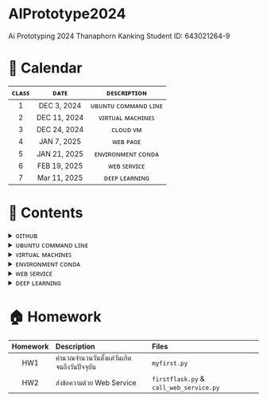 # AIPrototype2024
Ai Prototyping 2024 Thanaphorn Kanking Student ID: 643021264-9

# 📅 Calendar
|  ᴄʟᴀꜱꜱ  |     ᴅᴀᴛᴇ      |               ᴅᴇꜱᴄʀɪᴘᴛɪᴏɴ                        | 
|:-------:|:-------------:|:-----------------------------------------------:|
|   1     |  DEC 3, 2024  | ᴜʙᴜɴᴛᴜ ᴄᴏᴍᴍᴀɴᴅ ʟɪɴᴇ                         |
|   2     |  DEC 11, 2024 | ᴠɪʀᴛᴜᴀʟ ᴍᴀᴄʜɪɴᴇꜱ                            |
|   3     |  DEC 24, 2024 | ᴄʟᴏᴜᴅ ᴠᴍ                                  |
|   4     |  JAN 7, 2025  | ᴡᴇʙ ᴘᴀɢᴇ                                 |
|   5     |  JAN 21, 2025 | ᴇɴᴠɪʀᴏɴᴍᴇɴᴛ ᴄᴏɴᴅᴀ                         | 
|   6     |  FEB 19, 2025 | ᴡᴇʙ ꜱᴇʀᴠɪᴄᴇ                              |
|   7     |  Mar 11, 2025 | ᴅᴇᴇᴘ ʟᴇᴀʀɴɪɴɢ                             |


# 💼 Contents

<details> 
  <summary> ɢɪᴛʜᴜʙ </summary>
  
* push ขึ้น Git
  ```bash
  git remote add origin <URL ของ repo>       # เพิ่ม remote repository 
  git branch -M main                         # เปลี่ยนชื่อ branch เป็น main (GitHub ใช้ main แทน master)
  git push -u origin main                    # Push โค้ดขึ้น GitHub 
  git config --global user.name "Your Name"  # ตั้งค่าชื่อของผู้ใช้ Git
  git config --global user.email "your-email@example.com"  # ตั้งค่าอีเมลของผู้ใช้ Git
  ```
* คำสั่งใน Github
  ```bash
  git init                             # เริ่มต้น Git repository ใหม่ในโฟลเดอร์ปัจจุบัน
  git status                           # แสดงสถานะของไฟล์ใน repository 
  git branch                           # ตรวจสอบ branch ปัจจุบัน
  git add .                            # เพิ่มไฟล์ทั้งหมดเข้า 
  git commit -m "เพิ่มคำอธิบาย commit"    # บันทึกการเปลี่ยนแปลงใน Git
  git log                              # แสดงประวัติ commit ล่าสุด
  git rm <filename>                    # ลบไฟล์และ commit การลบ
  git mv <old-name> <new-name>         # เปลี่ยนชื่อไฟล์และ commit การเปลี่ยนแปลง
  git push --force                     # บังคับ push ทับของเดิม (ใช้ระวัง)
  ``` 
</details>

<details> 
  <summary> ᴜʙᴜɴᴛᴜ ᴄᴏᴍᴍᴀɴᴅ ʟɪɴᴇ </summary>
  
## 👨🏻‍💻 Command Line พื้นฐานบน Ubuntu
## 1. คำสั่งพื้นฐาน
* list ทุกๆ file/folder ที่อยู่ใน folder ปัจจุบัน
  ```
  $ls
  ```
  ```
  $ls -{option}
  #ex
  $ls -ltr # บอกรายบละเอียดไฟล์
  ```
* ระบุตำแหน่งปัจจุบันที่เราอยู่ในระบบ
  ```
  $pwd
  ```  
## 2. การจัดการ Folder และ File
* create folder
  ```
  $mkdir {foldername}
  ```
* create file 
  ```
  $vi {filename}  # สร้างและเปิดไฟล์ขึ้นมาแก้ไข
  $vi {filename.py} # python file
  #กด i เพื่อแก้ไข
  #กด esc + :wq (ออกแบบ save สิ่งที่เราพิมพ์เข้าไป)
  #กด esc + :q! (ออกแบบไม่ save สิ่งที่อัปลงไป)
  ```
  เวลาจะพิมพ์ กด ***i*** แล้วมันจะขึ้นว่า ***INSERT*** แล้วถึงพิมพ์ได้
  หลังจากนั้นเมื่อพิมพ์เสร็จต้องการที่จะบันทึกให้กด ***esc*** แล้วพิมพ์ **:wq** (write and quit)
* เปิดไฟล์ขึ้นมาดูที่เขียนเฉยๆ
  ```
  $cat {filename}
  ```
* run code Python 
  ```
  $python {filename.py}
  ```
* delete folder
  ```
  $rm -R {foldername}
  ```
* delete file
  ```
  $rm {filename}
  ```
* เปลี่ยนชื่อ file
  ```
  $mv {file เดิม} {file ใหม่}
  $mv ./{file เดิม} ./{file ใหม่}
  # $mv file1 filex # เปลี่ยนชื่อจาก file1 เป็น filex
  ```
* change directory (เข้าไปในfolder)
  ```
  $cd {foldername}
  ```
* ออกจาก folder
  ```
  $cd # home
  $cd ~ # home
  $cd .. # ออกมา 1 step
  $cd ../.. # ออกมา 2 step
  ```
## 3. การ copy และการย้าย file/folder
ที่อยู่ของ File/Folder ในตอนสุดท้าย


* หลักการ
  ```
  $cp {ที่อยู่ต้นทางของ file/folder ที่ต้องการคัดลอก} {ที่อยู่ปลายทางที่ต้องการที่จะคัดลอก file/folder ไป}
  $mv {ที่อยู่ต้นทางของ file/folder ที่ต้องการย้าย} {ที่อยู่ปลายทางที่ต้องการที่จะย้าย file/folder ไป}
  ```
* Copy file
  ```
  $cp ./filex ~/testfolder1/testfolder1_1/. # ~ กลับไปที่ home ก่อน
  ```
  ```
  # copy file1 in testfolder1 to testfolder1_1_1
  $cp ./file1 ./testfolder1_1/testfolder1_1_1/.
  # cp ที่นี่/ชื่อไฟล์ ที่นี่/เข้าไปที่1_1/เข้าไปที่1_1_1/เอาไว้ตรงนี้
  ```
* Copy and change the file name
  คัดลอกไฟล์ 1 ไปที่ testfolder1_1_1 โดยให้มีชื่อว่า file2
  ```
  $cp ./file1 ./testfolder1_1/testfolder1_1_1/file2
  ```
* Copy folder
  ```
  # copy folder + change folder name แต่เอาไว้ที่เดิม
  $cp -R ./testfolder1_1_1 ./testfolder1_1_2
  ```
* Move file
  ```
  $ mv ./filex ~/testfolder2/. # ~ home
  $ mv ./filex ../../../testfolder2/.
  ```
# ยกเลิกคำสั่ง
> ctrl+c

# ขั้นตอนการสร้างไฟล์ด้วย vi

    เข้าสู่โหมดแก้ไข:
        เมื่อเปิดไฟล์ใหม่ขึ้นมาใน vi คุณจะอยู่ในโหมดปกติ (Normal Mode) ซึ่งไม่สามารถพิมพ์ข้อความได้ทันที
        กดปุ่ม i (Insert) เพื่อเข้าสู่โหมดแก้ไข (Insert Mode)

    พิมพ์ข้อความ:
        ตอนนี้คุณสามารถพิมพ์ข้อความในไฟล์ได้ เช่น:

    This is a new file.

บันทึกไฟล์:

    กดปุ่ม Esc เพื่อออกจากโหมดแก้ไข (กลับสู่ Normal Mode)
    พิมพ์ :w แล้วกด Enter เพื่อบันทึกไฟล์

ออกจากโปรแกรม vi:

    หากต้องการบันทึกและออกจากโปรแกรมพร้อมกัน:
        พิมพ์ :wq แล้วกด Enter
    หากต้องการออกโดยไม่บันทึก:
        พิมพ์ :q! แล้วกด Enter

# Homework
copy filex in testfolder1_1 to testfolder1_1_2 and change file name to filey
```
cp ./filex ~/testfolder1/testfolder1_1/testfolder1_1_2/filey
```
</details>


<details> 
  <summary> ᴠɪʀᴛᴜᴀʟ ᴍᴀᴄʜɪɴᴇꜱ </summary>

## 🌐 การใช้งาน Azure Virtual Machines (VM)
Azure Virtual Machines เป็นบริการที่สามารถสร้างเครื่องเสมือน (VM) บนคลาวด์ เพื่อใช้ในการพัฒนาและทดสอบแอปพลิเคชันต่าง ๆ  

### 📌 **1. การสร้าง Virtual Machine บน Azure**
1. เข้าไปที่ **Azure Portal** 👉 [https://portal.azure.com](https://portal.azure.com)
2. ไปที่ **Virtual Machines** > **Create** > **Azure Virtual Machine**
3. กำหนดค่า VM:
   - **Resource group**: สร้างหรือเลือก Resource Group
   - **Virtual Machine Name**: ตั้งชื่อ VM เช่น `tarkung-vm`
   - **Region**: เลือกตำแหน่งเซิร์ฟเวอร์ที่ต้องการ (แนะนำ Southeast Asia)
   - **Image**: เลือก OS เช่น `Ubuntu 20.04 LTS`
   - **Size**: เลือกขนาดของ VM ตามต้องการ
   - **Authentication Type**: 
     - ตั้ง **Username** เช่น `tarkung`
     - ตั้ง **Passwords** เช่น `1234`

4. กด **Review + Create** แล้วกด **Create**
5. รอให้ Azure สร้าง VM เสร็จ จากนั้นไปที่ **Virtual Machines > tarkung-vm** แล้วดู **Public IP Address**

### 🔑 **2. การเข้าใช้งาน Virtual Machine ผ่าน SSH**
เมื่อ VM พร้อมใช้งาน จะสามารถ SSH เข้าไปที่เซิร์ฟเวอร์ได้โดยใช้ IP Address  

#### 🖥 **Linux / macOS / Windows (WSL)**
1. เปิด Terminal หรือ Command Prompt
2. ใช้คำสั่ง SSH เพื่อเข้า VM:
   ```sh
   ssh tarkung@<your-vm-ip>
</details>



<details> 
  <summary> ᴇɴᴠɪʀᴏɴᴍᴇɴᴛ ᴄᴏɴᴅᴀ </summary>

## 🐍 การใช้งาน Conda Environment เบื้องต้น

### 📌 **1. ติดตั้ง Conda**
 Conda สามารถติดตั้งได้จาก:
- **Miniconda** 👉 [https://docs.conda.io/en/latest/miniconda.html](https://docs.conda.io/en/latest/miniconda.html)
  #### หรือ
- **Anaconda** 👉 [https://www.anaconda.com/products/distribution](https://www.anaconda.com/products/distribution)

ตรวจสอบว่า Conda ติดตั้งสำเร็จหรือไม่:
```sh
conda --version
```

### 📌 **2. การสร้าง Environment ใหม่**

```sh
conda create --name ai_project python=3.9
```
### 📌 **3. การ Activate และ Deactivate Environment**
การ Activate Environment
```sh
conda activate ai_project
```
การ Deactivate Environment
```sh
conda deactivate
```

### 📌 **4. การลบ Environment**

การ การลบ Environment
```sh
conda remove --name ai_project --all
```
</details>



<details> 
  <summary> ᴡᴇʙ ꜱᴇʀᴠɪᴄᴇ </summary>
  
## 💬 Web Service for Messaging

เป็น Web Service ที่สามารถส่งข้อความระหว่างผู้ใช้ได้ โดยประกอบไปด้วย 2 ส่วนหลัก:

1. **สคริปต์ฝั่งผู้ใช้ (call_web_service.py)**: ช่วยให้ผู้ใช้ป้อนข้อความและเลือกผู้รับเพื่อส่งข้อความ
2. **API ฝั่งเซิร์ฟเวอร์ (firstflask.py)**: รับข้อความจากผู้ใช้ บันทึกรายละเอียด และส่งคำตอบกลับไปยืนยันการรับข้อความ

## ส่วนประกอบ

### 1. สคริปต์ฝั่งผู้ใช้ (`call_web_service.py`)

สคริปต์ฝั่งผู้ใช้จะติดต่อกับ API ฝั่งเซิร์ฟเวอร์เพื่อส่งข้อความ โดยมีขั้นตอนดังนี้:

- ผู้ใช้จะป้อนข้อความที่ต้องการส่ง
- ผู้ใช้สามารถเลือกผู้รับได้ 2 คน: Phu หรือ Ploy
- ส่งข้อความที่เลือกไปยังเซิร์ฟเวอร์ผ่านคำขอ HTTP POST

สคริปต์จะส่งข้อมูลต่อไปนี้ไปยังเซิร์ฟเวอร์:
- `msg`: ข้อความที่ผู้ใช้ป้อน
- `ผู้รับ`: ชื่อของผู้รับข้อความ
- `ip`: ที่อยู่ IP ของผู้รับ
- `ผู้ส่ง`: ชื่อผู้ส่ง

**Code**:
```python
import requests
import json

# URL ของ API
url = 'http://20.255.61.79:5006/simpleAPI'

# ป้อนข้อความจากผู้ใช้
msg = input("กรุณาป้อนข้อความ: ")

# รายชื่อและ IP ที่มีอยู่แล้ว
recipients = {
    "Phu": "104.43.58.161",
    "Ploy": "13.75.95.136"
}

# ให้ผู้ใช้ป้อนชื่อและ IP ของผู้รับเอง หรือเลือกจากที่มีอยู่แล้ว
print("\nเลือกรายชื่อที่ต้องการส่งข้อความ:")
for i, name in enumerate(recipients.keys(), start=1):
    print(f"{i}. {name} (IP: {recipients[name]})")
print(f"{len(recipients) + 1}. ป้อนชื่อและ IP เอง")

choice = input("กรุณาเลือกหมายเลข: ")

if choice.isdigit() and int(choice) in range(1, len(recipients) + 1):
    recipient = list(recipients.keys())[int(choice) - 1]
    ip = recipients[recipient]
else:
    recipient = input("ป้อนชื่อผู้รับ: ")
    ip = input("ป้อน IP ของผู้รับ: ")
    
    # ตรวจสอบว่า IP ซ้ำหรือไม่
    if ip in recipients.values():
        print("\nพบ IP นี้อยู่แล้วในระบบ ข้ามไปยังขั้นตอนถัดไป...")
    else:
        recipients[recipient] = ip  # เพิ่มเข้าไปใน dictionary

# ชื่อผู้ส่ง
sender = "Tarkung"  # สามารถเปลี่ยนเป็น input() เพื่อให้ผู้ใช้ป้อนเองได้

# สร้าง dictionary สำหรับข้อมูลที่จะส่งไป
myobj = {
    'message_key': 'message_val',
    'msg': msg,  # ใช้ข้อความที่ผู้ใช้ป้อน
    'ผู้รับ': recipient,  # ชื่อผู้รับ
    'ip': ip,  # IP ของผู้รับ
    'ผู้ส่ง': sender  # ชื่อผู้ส่ง
}

# แสดงข้อมูลก่อนส่ง
print("\nกำลังส่งข้อความ... \n")
print(f"ข้อมูลที่ส่งไป: ")
print(f"----------------------------")
print(f"ผู้ส่ง: {sender}")
print(f"ผู้รับ: {recipient}")
print(f"IP ของผู้รับ: {ip}")
print(f"ข้อความที่ส่ง: {msg}")
print(f"----------------------------\n")

# ส่งคำขอ POST
x = requests.post(url, data=json.dumps(myobj))

# ตรวจสอบผลลัพธ์และแสดงผล
if x.status_code == 200:
    print(f"การส่งข้อความสำเร็จ! คำตอบจาก API: {x.text}")
else:
    print(f"[ERROR] การส่งข้อความล้มเหลว! รหัสสถานะ: {x.status_code}")
```

</details>

<details> 
  <summary> ᴅᴇᴇᴘ ʟᴇᴀʀɴɪɴɢ </summary>

# Machine learning algorithm ทั่วไป เช่น Linear regression และ logistic regression โครงสร้างการเรียนรู้เป็นดังนี้:
  <div align="center" >
       <img class="RELU"src="https://github.com/thanaphornkanking/AIPrototype24/blob/main/Lecture/deeplearning1.png" style="float: center;" >  
  </div>
  
### จะเห็นว่ามี 3 ส่วน คือ Input, Classifier, และ Prediction

  - Input คือข้อมูลที่ป้อนเข้า Algorithm เช่นในกรณีนี้มี 3 Feature ได้แก่ x1, x2, และ x3
  - Classifier คือฟังก์ชันที่นำเอา Input x มาคำนวนร่วมกับค่าน้ำหนัก w ของ x แต่ละตัว ผลที่ได้เรียกว่า z แล้วป้อน z เข้าสู่ฟังก์ชันตัดสินใจ σ เช่น Sigmoid function เพื่อคำนวนความเป็นไปได้ของคำตอ
  - Prediction คือการตีความคำตอบของ Classifier แล้วนำเสนอผลลัพธ์ให้ผู้ใช้ เช่นคำถาม Binary classification ก็ให้คำตอบว่า "ใช่" หรือ "ไม่ใช่"

# Neural network มีโครงสร้างการเรียนรู้ดังนี้
  <div align="center" >
       <img class="RELU"src="https://github.com/thanaphornkanking/AIPrototype24/blob/main/Lecture/deeplearning2.png" style="float: center;" >  
  </div>
  
มี 4 ส่วน คือ Input layer, Hidden layer, Output layer, และ Prediction โดยเราจะอธิบายการทำงานทีละส่วน อนึ่ง เราเรียกกระบวนการที่ทั้ง 4 ส่วนนี้ทำงานต่อเนื่องกันจากด้านซ้ายไปด้านขวาของโครงสร้าง Neural network ว่ากระบวนการแผ่กระจายเดินหน้า หรือ Forward propagation ซึ่งทำงานร่วมกับการแผ่กระจายย้อนกลับ หรือ Backward propagation

## Forward propagation
  - สมมุติว่า Algorithm มี Parameter w และ b ที่เป็นตัวแทนของข้อมูลเรียบร้อยแล้ว กระบวนการ Forward propagation คือการนำข้อมูล x เข้ามาประมวลผลร่วมกับ Parameter เหล่านั้นเป็นชั้นๆ จนได้คำตอบ
## Backward propagation
  - Backward propagation ในการปรับค่า Parameter ให้สะท้อนข้อมูลใน Train set มากขึ้น ทำอย่างนี้หลายๆ รอบจนกระทั่งได้ความแม่นยำของโมเดลตามที่ต้องการ เราเรียกการทำงานไป-กลับแต่ละรอบว่า 1 Epoch

# CNN
  <div align="center" >
       <img class="RELU"src="https://github.com/thanaphornkanking/AIPrototype24/blob/main/Lecture/deeplearning3.png" style="float: center;" >  
  </div>

ภาพของโครงข่ายประสาทเทียมแบบคอนโวลูชัน (Convolutional Neural Network - CNN) ซึ่งใช้สำหรับงานด้านการจำแนกรูปภาพ (Image Classification) โดยอธิบายกระบวนการทำงานตั้งแต่รับภาพเข้าไปจนถึงการจำแนกผลลัพธ์

## Input Image (ภาพนำเข้า)

-เป็นภาพของ Tweety ซึ่งเป็นภาพที่เราต้องการให้โมเดลเรียนรู้และจำแนก
-ส่วนสี่เหลี่ยมสีแดงที่ภาพหมายถึง "Receptive Field" หรือพื้นที่ที่กำลังถูกสแกนโดยฟิลเตอร์



</details>



# 🏠 Homework
| Homework | Description | Files |
|:--------:|:-----------|:------|
| HW1 | คำนวณจำนวนวันตั้งแต่วันเกิดจนถึงวันปัจจุบัน | `myfirst.py` |
| HW2 | ส่งข้อความด้วย Web Service | `firstflask.py` & `call_web_service.py` |
